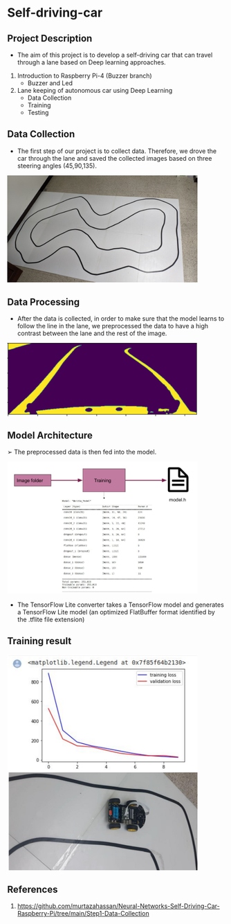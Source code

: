 # Self-driving-car
## Project Description
- The aim of this project is to develop a self-driving car that can travel through a lane based on Deep learning approaches.
1. Introduction to Raspberry Pi-4 (Buzzer branch)
    - Buzzer and Led
3. Lane keeping of autonomous car using Deep Learning
    - Data Collection
    - Training
    - Testing



## Data Collection 
- The first step of our project is to collect data. Therefore, we drove the car through the lane and saved the collected images based on three steering angles (45,90,135).


<img src="https://github.com/Sofanit/Self-driving-car/blob/main/lane_map.jpg" width="440"> </img>
## Data Processing
- After the data is collected, in order to make sure that the model learns to follow the line in the lane, we preprocessed the data to have a high contrast between the lane and the rest of the image.

<img src="https://github.com/Sofanit/Self-driving-car/blob/main/lane_proc.png" width="440"> </img>
## Model Architecture
➢ The preprocessed data is then fed into the model.

<img src="https://github.com/Sofanit/Self-driving-car/blob/main/Model_arch.png" width="440"> </img>


- The TensorFlow Lite converter takes a TensorFlow model and generates a TensorFlow Lite model (an optimized FlatBuffer format identified by the .tflite
file extension)
## Training result
<img src="https://github.com/Sofanit/Self-driving-car/blob/main/Training_res.png" width="440"> </img>
<img src="https://github.com/Sofanit/Self-driving-car/blob/main/Car_inlane.png" width="440"> </img>

## References
1. https://github.com/murtazahassan/Neural-Networks-Self-Driving-Car-Raspberry-Pi/tree/main/Step1-Data-Collection
